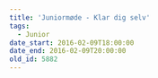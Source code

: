 ```yaml
---
title: 'Juniormøde - Klar dig selv'
tags:
  - Junior
date_start: 2016-02-09T18:00:00
date_end: 2016-02-09T20:00:00
old_id: 5882
---
```

